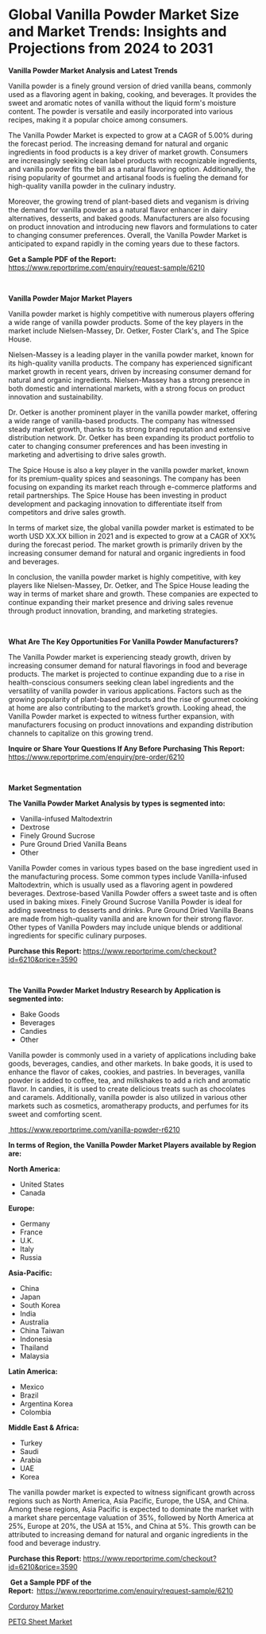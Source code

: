 <p><h1>Global Vanilla Powder Market Size and Market Trends: Insights and Projections from 2024 to 2031</h1></p><p><strong>Vanilla Powder Market Analysis and Latest Trends</strong></p>
<p><p>Vanilla powder is a finely ground version of dried vanilla beans, commonly used as a flavoring agent in baking, cooking, and beverages. It provides the sweet and aromatic notes of vanilla without the liquid form's moisture content. The powder is versatile and easily incorporated into various recipes, making it a popular choice among consumers.</p><p>The Vanilla Powder Market is expected to grow at a CAGR of 5.00% during the forecast period. The increasing demand for natural and organic ingredients in food products is a key driver of market growth. Consumers are increasingly seeking clean label products with recognizable ingredients, and vanilla powder fits the bill as a natural flavoring option. Additionally, the rising popularity of gourmet and artisanal foods is fueling the demand for high-quality vanilla powder in the culinary industry.</p><p>Moreover, the growing trend of plant-based diets and veganism is driving the demand for vanilla powder as a natural flavor enhancer in dairy alternatives, desserts, and baked goods. Manufacturers are also focusing on product innovation and introducing new flavors and formulations to cater to changing consumer preferences. Overall, the Vanilla Powder Market is anticipated to expand rapidly in the coming years due to these factors.</p></p>
<p><strong>Get a Sample PDF of the Report:&nbsp;</strong> <a href="https://www.reportprime.com/enquiry/request-sample/6210">https://www.reportprime.com/enquiry/request-sample/6210</a></p>
<p>&nbsp;</p>
<p><strong>Vanilla Powder Major Market Players</strong></p>
<p><p>Vanilla powder market is highly competitive with numerous players offering a wide range of vanilla powder products. Some of the key players in the market include Nielsen-Massey, Dr. Oetker, Foster Clark's, and The Spice House.</p><p>Nielsen-Massey is a leading player in the vanilla powder market, known for its high-quality vanilla products. The company has experienced significant market growth in recent years, driven by increasing consumer demand for natural and organic ingredients. Nielsen-Massey has a strong presence in both domestic and international markets, with a strong focus on product innovation and sustainability.</p><p>Dr. Oetker is another prominent player in the vanilla powder market, offering a wide range of vanilla-based products. The company has witnessed steady market growth, thanks to its strong brand reputation and extensive distribution network. Dr. Oetker has been expanding its product portfolio to cater to changing consumer preferences and has been investing in marketing and advertising to drive sales growth.</p><p>The Spice House is also a key player in the vanilla powder market, known for its premium-quality spices and seasonings. The company has been focusing on expanding its market reach through e-commerce platforms and retail partnerships. The Spice House has been investing in product development and packaging innovation to differentiate itself from competitors and drive sales growth.</p><p>In terms of market size, the global vanilla powder market is estimated to be worth USD XX.XX billion in 2021 and is expected to grow at a CAGR of XX% during the forecast period. The market growth is primarily driven by the increasing consumer demand for natural and organic ingredients in food and beverages.</p><p>In conclusion, the vanilla powder market is highly competitive, with key players like Nielsen-Massey, Dr. Oetker, and The Spice House leading the way in terms of market share and growth. These companies are expected to continue expanding their market presence and driving sales revenue through product innovation, branding, and marketing strategies.</p></p>
<p>&nbsp;</p>
<p><strong>What Are The Key Opportunities For Vanilla Powder Manufacturers?</strong></p>
<p><p>The Vanilla Powder market is experiencing steady growth, driven by increasing consumer demand for natural flavorings in food and beverage products. The market is projected to continue expanding due to a rise in health-conscious consumers seeking clean label ingredients and the versatility of vanilla powder in various applications. Factors such as the growing popularity of plant-based products and the rise of gourmet cooking at home are also contributing to the market’s growth. Looking ahead, the Vanilla Powder market is expected to witness further expansion, with manufacturers focusing on product innovations and expanding distribution channels to capitalize on this growing trend.</p></p>
<p><strong>Inquire or Share Your Questions If Any Before Purchasing This Report:</strong> <a href="https://www.reportprime.com/enquiry/pre-order/6210">https://www.reportprime.com/enquiry/pre-order/6210</a></p>
<p>&nbsp;</p>
<p><strong>Market Segmentation</strong></p>
<p><strong>The Vanilla Powder Market Analysis by types is segmented into:</strong></p>
<p><ul><li>Vanilla-infused Maltodextrin</li><li>Dextrose</li><li>Finely Ground Sucrose</li><li>Pure Ground Dried Vanilla Beans</li><li>Other</li></ul></p>
<p><p>Vanilla Powder comes in various types based on the base ingredient used in the manufacturing process. Some common types include Vanilla-infused Maltodextrin, which is usually used as a flavoring agent in powdered beverages. Dextrose-based Vanilla Powder offers a sweet taste and is often used in baking mixes. Finely Ground Sucrose Vanilla Powder is ideal for adding sweetness to desserts and drinks. Pure Ground Dried Vanilla Beans are made from high-quality vanilla and are known for their strong flavor. Other types of Vanilla Powders may include unique blends or additional ingredients for specific culinary purposes.</p></p>
<p><strong>Purchase this Report:&nbsp;</strong><a href="https://www.reportprime.com/checkout?id=6210&price=3590">https://www.reportprime.com/checkout?id=6210&price=3590</a></p>
<p>&nbsp;</p>
<p><strong>The Vanilla Powder Market Industry Research by Application is segmented into:</strong></p>
<p><ul><li>Bake Goods</li><li>Beverages</li><li>Candies</li><li>Other</li></ul></p>
<p><p>Vanilla powder is commonly used in a variety of applications including bake goods, beverages, candies, and other markets. In bake goods, it is used to enhance the flavor of cakes, cookies, and pastries. In beverages, vanilla powder is added to coffee, tea, and milkshakes to add a rich and aromatic flavor. In candies, it is used to create delicious treats such as chocolates and caramels. Additionally, vanilla powder is also utilized in various other markets such as cosmetics, aromatherapy products, and perfumes for its sweet and comforting scent.</p></p>
<p><a href="https://www.reportprime.com/vanilla-powder-r6210">&nbsp;https://www.reportprime.com/vanilla-powder-r6210</a></p>
<p><strong>In terms of Region, the Vanilla Powder Market Players available by Region are:</strong></p>
<p>
    <p> <strong> North America: </strong>
        <ul>
            <li>United States</li>
            <li>Canada</li>
        </ul>
        </p> 
    <p> <strong> Europe: </strong>
        <ul>
            <li>Germany</li>
            <li>France</li>
            <li>U.K.</li>
            <li>Italy</li>
            <li>Russia</li>
        </ul>
        </p> 
    <p> <strong> Asia-Pacific: </strong>
        <ul>
            <li>China</li>
            <li>Japan</li>
            <li>South Korea</li>
            <li>India</li>
            <li>Australia</li>
            <li>China Taiwan</li>
            <li>Indonesia</li>
            <li>Thailand</li>
            <li>Malaysia</li>
        </ul>
        </p> 
    <p> <strong> Latin America: </strong>
        <ul>
            <li>Mexico</li>
            <li>Brazil</li>
            <li>Argentina Korea</li>
            <li>Colombia</li>
        </ul>
        </p> 
    <p> <strong> Middle East & Africa: </strong>
        <ul>
            <li>Turkey</li>
            <li>Saudi</li>
            <li>Arabia</li>
            <li>UAE</li>
            <li>Korea</li>
        </ul>
    </p>
    </p>
<p><p>The vanilla powder market is expected to witness significant growth across regions such as North America, Asia Pacific, Europe, the USA, and China. Among these regions, Asia Pacific is expected to dominate the market with a market share percentage valuation of 35%, followed by North America at 25%, Europe at 20%, the USA at 15%, and China at 5%. This growth can be attributed to increasing demand for natural and organic ingredients in the food and beverage industry.</p></p>
<p><strong>Purchase this Report: </strong><a href="https://www.reportprime.com/checkout?id=6210&price=3590">https://www.reportprime.com/checkout?id=6210&price=3590</a></p>
<p>&nbsp;<strong>Get a Sample PDF of the Report:&nbsp;&nbsp;</strong><a href="https://www.reportprime.com/enquiry/request-sample/6210">https://www.reportprime.com/enquiry/request-sample/6210</a></p>
<p><strong></strong></p>
<p><p><a href="https://boundless-drawbridge-702.notion.site/Corduroy-Market-Offer-Valuable-Insights-into-Market-Size-Market-Share-Market-Trends-and-Projectio-e286786d285c448fb6bc3f97c1b7da2d">Corduroy Market</a></p><p><a href="https://natural-crush-b99.notion.site/PETG-Sheet-Market-Furnish-Information-about-Market-Size-Market-Share-Market-Dynamics-and-Projecti-a6834fd0301944b7a14920df0a2088fc">PETG Sheet Market</a></p></p>